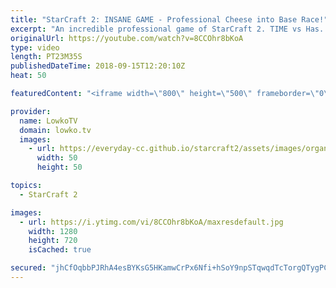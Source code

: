 ```yaml
---
title: "StarCraft 2: INSANE GAME - Professional Cheese into Base Race!"
excerpt: "An incredible professional game of StarCraft 2. TIME vs Has. Subscribe for more videos: http://lowko.tv/youtube TIME vs Stephano: https://goo.gl/f6EuwE  Not the game I expected at all, then again, Has is known to bring with him some crazy strategies. In this game, Has opens up relatively cheesy, but"
originalUrl: https://youtube.com/watch?v=8CCOhr8bKoA
type: video
length: PT23M35S
publishedDateTime: 2018-09-15T12:20:10Z
heat: 50

featuredContent: "<iframe width=\"800\" height=\"500\" frameborder=\"0\" src=\"https://www.youtube.com/embed/8CCOhr8bKoA\" allow=\"accelerometer; autoplay; encrypted-media; gyroscope; picture-in-picture\" allowfullscreen></iframe>"

provider:
  name: LowkoTV
  domain: lowko.tv
  images:
    - url: https://everyday-cc.github.io/starcraft2/assets/images/organizations/lowko.tv-50x50.jpg
      width: 50
      height: 50

topics:
  - StarCraft 2

images:
  - url: https://i.ytimg.com/vi/8CCOhr8bKoA/maxresdefault.jpg
    width: 1280
    height: 720
    isCached: true

secured: "jhCfOqbbPJRhA4esBYKsG5HKamwCrPx6Nfi+hSoY9npSTqwqdTcTorgQTygPC5ugiEw3Vdj4ovxsp33wvJcDtIrqbZf6dVcl4N98SvGmLbaI4ZhJFgBG2UYN+0K0vU7f7PTcLXVHTFTeCCygCyOk6A0P+dzYNzH/6Y/2gI0TopDOvZKx+swe0ahOyw7rGm2B+hcHomnRw3TlyrRp87ovhDF1BNfNBCeEK9xq7tPp0+gjXm71i8z+bE9WRz4o8Fs4uPZfx3uwes+PF1E/490XNV9aw89D4DYkouNP82HOutxb5IAq0gFclefqWI5EIPteDTsyCpVVjtLKGNbHLclOvJvKjF8gD4rKax39vOvw1spr8hizQjeOKrfkEjzBugASOXwCj2KfLXty4t2EKFHd0R5wrPNJISqDc4HoBWIr0M+AdmVWbzdlxxNsotrTutPN;3DIUV4iPgKQPlaRNFbHgQw=="
---
```


